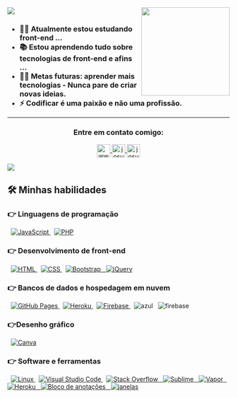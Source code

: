 <img src="https://github.com/thompsonemerson/thompsonemerson/raw/master/cover-thompson.png" height="200" align="right" style="max-width: 100%;">
<img src="https://user-images.githubusercontent.com/73097560/115834477-dbab4500-a447-11eb-908a-139a6edaec5c.gif" style="max-width: 100%;">
<h3> 
 
- 👨‍💻 Atualmente estou estudando front-end ...
- 📚 Estou aprendendo tudo sobre tecnologias de front-end e afins ...
- 💪🏼 Metas futuras: aprender mais tecnologias - Nunca pare de criar novas ideias.
- ⚡ Codificar é uma paixão e não uma profissão.

  
</h3>
<! - CONEXÃO ->
<hr>      
<h3 align="center"> Entre em contato comigo: </h3>
<p align="center">
  <a href="https://linkedin.com/in/www.linkedin.com/in/josué-andrey-rojas-vega-4b4a05198" target="blank"> <img align="center" src="https://raw.githubusercontent.com/rahuldkjain/github-profile-readme-generator/master/src/images/icons/Social/linked-in-alt.svg "alt="www.linkedin.com/in/josué- andrey-rojas-vega-4b4a05198" height="30" largura="40"/> </a>
  <a href="https://fb.com/josuerv729" target="blank"> <img align="center" src="https://raw.githubusercontent.com/rahuldkjain/github-profile-readme-generator/master/src/images/icons/Social/facebook.svg "alt="josuerv729" height="30" largura="40"/> </a>
  <a href="https://instagram.com/josue_rojasv" target="blank"> <img align="center" src="https://raw.githubusercontent.com/rahuldkjain/github-profile-readme-generator /master/src/images/icons/Social/instagram.svg "alt="josue_rojasv" height="30" largura="40"/> </a>
</p>

<img src="https://user-images.githubusercontent.com/73097560/115834477-dbab4500-a447-11eb-908a-139a6edaec5c.gif" style="max-width: 100%;">

##  🛠️ Minhas habilidades

###  👉 Linguagens de programação

<p align = "left"> 
  
&nbsp;
  <a href="https://developer.mozilla.org/en-US/docs/Web/JavaScript" target="_blank"> 
     <img alt = "JavaScript" src = "https://img.shields.io/badge/JavaScript%20-%23F7DF1E.svg?logo=javascript&logoColor=black">
   </a>
&nbsp;
  <a href="https://www.php.net/">
    <img alt = "PHP" src = "https://img.shields.io/badge/PHP-%23777BB4.svg?logo=php&logoColor=white" />
  </a>
</p>

###  👉 Desenvolvimento de front-end
<p align = "left"> 
&nbsp; 
  <a href="https://www.w3.org/html/" target="_blank"> 
   <img alt = "HTML" src = "https://img.shields.io/badge/HTML5%20-%23E34F26.svg?logo=html5&logoColor=white">
  </a>   
  &nbsp;
  <a href="https://www.w3schools.com/css/" target="_blank">
    <img alt = "CSS" src = "https://img.shields.io/badge/CSS%20-%231572B6.svg?logo=css3&logoColor=white">
  </a> 
   &nbsp;
  <a href="https://getbootstrap.com" target="_blank"> 
    <img alt = "Bootstrap" src = "https://img.shields.io/badge/Bootstrap-%23563D7C.svg?style=flat&logo=bootstrap&logoColor=white" />
    &nbsp;
   <img src="https://camo.githubusercontent.com/2a90af184556d2002cf1ce613ab48fcd33d071ae7ca63e90bee7ca941988840c/68747470733a2f2f696d672e736869656c64732e696f2f62616467652f6a51756572792d3037363941443f7374796c653d666c61742d737175617265266c6f676f3d6a7175657279266c6f676f436f6c6f723d7768697465" alt="jQuery" data-canonical-src="https://img.shields.io/badge/jQuery-0769AD?style=flat-square&amp;logo=jquery&amp;logoColor=white" style="max-width: 100%;">
  </a>
</p>


###  👉 Bancos de dados e hospedagem em nuvem
<p align = "left">
   &nbsp;
    <a href="https://www.github.com"> <img alt = "GitHub Pages" src = "https://img.shields.io/badge/GitHub%20Pages-%23327FC7.svg?style= flat & llogo = github & logoColor = white "> </a>
    &nbsp;
    <a href="https://www.heroku.com/"> <img alt = "Heroku" src = "https://img.shields.io/badge/Heroku%20-%23430098.svg?logo= heroku & logoColor = white "> </a>  
    &nbsp;
    <a href="https://firebase.google.com/"> <img alt = "Firebase" src = "https://img.shields.io/badge/Firebase-%23316192.svg?logo=firebase&logoColor= branco "> </a>
    &nbsp;
  <img src="https://camo.githubusercontent.com/5a639a00253b74bd9e6550da69c01a3e81152e351fb8396f8bf9ab0484ba1e4c/68747470733a2f2f696d672e736869656c64732e696f2f62616467652f417a7572652d3030373844343f7374796c653d666f722d7468652d6261646765266c6f676f3d6d6963726f736f6674617a757265266c6f676f436f6c6f723d7768697465" alt="azul" data-canonical-src="https://img.shields.io/badge/Azure-0078D4?style=for-the-badge&amp;logo=microsoftazure&amp;logoColor=white" style="max-width: 100%;">
  &nbsp;
  <img src="https://camo.githubusercontent.com/6bc774da2c85b12e4816474cbbe560c159aacab289388cb0d2e6a0a21d2e4bbe/68747470733a2f2f696d672e736869656c64732e696f2f62616467652f6e65746c6966792d3030433742372e7376673f7374796c653d666f722d7468652d6261646765266c6f676f3d6e65746c696679266c6f676f436f6c6f723d626c61636b" alt="firebase" data-canonical-src="https://img.shields.io/badge/netlify-00C7B7.svg?style=for-the-badge&amp;logo=netlify&amp;logoColor=black" style="max-width: 100%;">
 </p>
  
###  👉Desenho gráfico
<p align = "left">
   &nbsp;
  <a href="#">
  	<img alt = "Canva" src = "https://img.shields.io/badge/Canva-%2300C4CC.svg?style=flat&logo=Canva&logoColor=white" />
  </a>
 </p>

 ### 👉 Software e ferramentas
 
<p>
    &nbsp;
    <a href="#"> <img alt = "Linux" src = "https://img.shields.io/badge/Linux-FCC624?style=flat&logo=linux&logoColor=black"> </a>
    &nbsp;
    <a href="#"> <img alt = "Visual Studio Code" src = "https://img.shields.io/badge/Visual%20Studio%20Code-0078d7.svg?logo=visual-studio-code&logoColor= branco "> </a>
    &nbsp;
    <a href="#"> <img alt = "Stack Overflow" src = "https://img.shields.io/badge/-Stack%20Overflow-FE7A16?logo=stack-overflow&logoColor=white"> </ a >
   &nbsp;
  <img alt="Sublime" src="https://camo.githubusercontent.com/e5be3ce9af54c2669a9984437659686227b6361fd70201a138229bb79fdf01a8/68747470733a2f2f696d672e736869656c64732e696f2f62616467652f7375626c696d655f746578742d2532333537353735372e7376673f6c6f676f3d7375626c696d652d74657874266c6f676f436f6c6f723d696d706f7274616e74" data-canonical-src="https://img.shields.io/badge/sublime_text-%23575757.svg?logo=sublime-text&amp;logoColor=important" style="max-width: 100%;">
   &nbsp;
  <img src="https://camo.githubusercontent.com/5091c33527f2598af420d4dcebf0ffc89c9a84148743c0e45a0c5b56dfcc6ede/68747470733a2f2f696d672e736869656c64732e696f2f62616467652f537465616d2d3030303030303f7374796c653d666c61742d737175617265266c6f676f3d737465616d266c6f676f436f6c6f723d7768697465" alt="Vapor" data-canonical-src="https://img.shields.io/badge/Steam-000000?style=flat-square&amp;logo=steam&amp;logoColor=white" style="max-width: 100%;">
  &nbsp;
 <img alt="Heroku" src="https://camo.githubusercontent.com/63794aa5a9b969d7b014e398add53909537801e4e662e804ad3264c40eda2470/68747470733a2f2f696d672e736869656c64732e696f2f62616467652f58616d70702532302d2532333433303039382e7376673f6c6f676f3d78616d7070266c6f676f436f6c6f723d7768697465" data-canonical-src="https://img.shields.io/badge/Xampp%20-%23430098.svg?logo=xampp&amp;logoColor=white" style="max-width: 100%;">
  &nbsp;
  <img alt="Bloco de anotações" src="https://camo.githubusercontent.com/365af9a28917da1537cb043487e83de2984ea68ac18fab7f0da4ea479b29c427/68747470733a2f2f696d672e736869656c64732e696f2f62616467652f4e6f74657061642b2b2d3930453539412e7376673f6c6f676f3d6e6f7465706164253242253242266c6f676f436f6c6f723d626c61636b" data-canonical-src="https://img.shields.io/badge/Notepad++-90E59A.svg?logo=notepad%2B%2B&amp;logoColor=black" style="max-width: 100%;">
  &nbsp;
  <img alt="janelas" src="https://camo.githubusercontent.com/fc52ed9db6e5a73db0ce9ac31746bd15247ab70cbb66b8e4ac00cc7e58227008/68747470733a2f2f696d672e736869656c64732e696f2f62616467652f57696e646f77732d3030373844363f6c6f676f3d77696e646f7773266c6f676f436f6c6f723d7768697465" data-canonical-src="https://img.shields.io/badge/Windows-0078D6?logo=windows&amp;logoColor=white" style="max-width: 100%;">
</p>

<br/>
